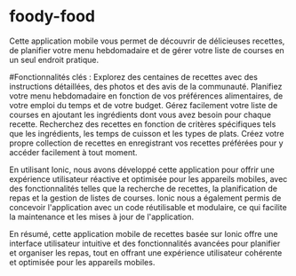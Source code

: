 # foody-food
Cette application mobile vous permet de découvrir de délicieuses recettes, de planifier votre menu hebdomadaire et de gérer votre liste de courses en un seul endroit pratique.


#Fonctionnalités clés :
Explorez des centaines de recettes avec des instructions détaillées, des photos et des avis de la communauté.
Planifiez votre menu hebdomadaire en fonction de vos préférences alimentaires, de votre emploi du temps et de votre budget.
Gérez facilement votre liste de courses en ajoutant les ingrédients dont vous avez besoin pour chaque recette.
Recherchez des recettes en fonction de critères spécifiques tels que les ingrédients, les temps de cuisson et les types de plats.
Créez votre propre collection de recettes en enregistrant vos recettes préférées pour y accéder facilement à tout moment.



En utilisant Ionic, nous avons développé cette application pour offrir une expérience utilisateur réactive et optimisée pour les appareils mobiles, avec des fonctionnalités telles que la recherche de recettes, la planification de repas et la gestion de listes de courses. Ionic nous a également permis de concevoir l'application avec un code réutilisable et modulaire, ce qui facilite la maintenance et les mises à jour de l'application.

En résumé, cette application mobile de recettes basée sur Ionic offre une interface utilisateur intuitive et des fonctionnalités avancées pour planifier et organiser les repas, tout en offrant une expérience utilisateur cohérente et optimisée pour les appareils mobiles.
